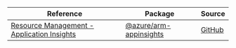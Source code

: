 | Reference | Package | Source |
|---|---|---|
|[Resource Management - Application Insights](arm-appinsights-readme.md)|[@azure/arm-appinsights](https://www.npmjs.com/package/@azure/arm-appinsights)|[GitHub](https://github.com/Azure/azure-sdk-for-js/blob/main/)|
